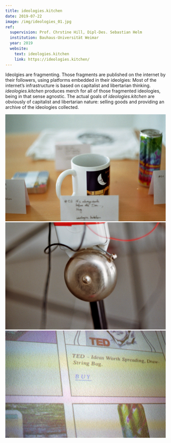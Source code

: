 ```yaml
---
title: ideologies.kitchen
date: 2019-07-22
image: /img/ideologies_01.jpg
ref:
  supervision: Prof. Chrstine Hill, Dipl-Des. Sebastian Helm
  institution: Bauhaus-Universität Weimar
  year: 2019
  website:
    text: ideologies.kitchen
    link: https://ideologies.kitchen/
---
```


Ideolgies are fragmenting. Those fragments are published on the internet by their followers, using platforms embedded in their ideolgies: Most of the internet’s infrastructure is based on capitalist and libertarian thinking.  
_ideologies.kitchen_ produces merch for all of those fragmented ideologies, being in that sense agnostic. The actual goals of _ideologies.kitchen_ are obviously of capitalist and libertarian nature: selling goods and providing an archive of the ideologies collected.

![](/img/ideologies_01.jpg)
![](/img/ideologies_02.jpg)
![](/img/ideologies_03.jpg)
